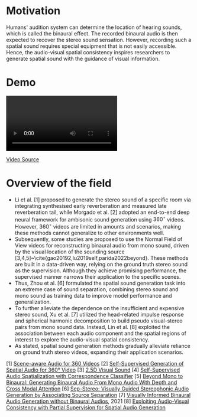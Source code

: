 # Motivation
Humans' audition system can determine the location of hearing sounds, which is called the binaural effect. The recorded binaural audio is then expected to recover the stereo sound sensation. However, recording such a spatial sound requires special equipment that is not easily accessible. Hence, the audio-visual spatial consistency inspires researchers to generate spatial sound with the guidance of visual information.


# Demo
![spatial.mp4](content/videos/spatial.mp4)

[Video Source](https://www.youtube.com/watch?v=Wrx3pv_ixdI&t=144s)


# Overview of the field
- Li et al. [1] proposed to generate the stereo sound of a specific room via integrating synthesised early reverberation and measured late reverberation tail, while Morgado et al. [2] adopted an end-to-end deep neural framework for ambisonic sound generation using $360^{\circ}$ videos. However, $360^{\circ}$ videos are limited in amounts and scenarios, making these methods cannot generalize to other environments well. 
- Subsequently, some studies are proposed to use the Normal Field of View videos for reconstructing binaural audio from mono sound, driven by the visual location of the sounding source [3,4,5]~\cite{gao20192,lu2019self,parida2022beyond}. These methods are built in a data-driven way, relying on the ground truth stereo sound as the supervision. Although they achieve promising performance, the supervised manner narrows their application to the specific scenes. 
- Thus, Zhou et al. [6] formulated the spatial sound generation task into an extreme case of sound separation, combining stereo sound and mono sound as training data to improve model performance and generalization.
- To further alleviate the dependence on the insufficient and expensive stereo sound, Xu et al. [7] utilized the head-related impulse response and spherical harmonic decomposition to build pseudo visual-stereo pairs from mono sound data. Instead, Lin et al. [8] exploited the association between each audio component and the spatial regions of interest to explore the audio-visual spatial consistency. 
- As stated, spatial sound generation methods gradually alleviate reliance on ground truth stereo videos, expanding their application scenarios.


[1] [Scene-aware Audio for 360 Videos](https://arxiv.org/pdf/1805.04792.pdf)
[2] [Self-Supervised Generation of Spatial Audio for 360° Video](https://proceedings.neurips.cc/paper/2018/hash/01161aaa0b6d1345dd8fe4e481144d84-Abstract.html)
[3] [2.5D Visual Sound](https://openaccess.thecvf.com/content_CVPR_2019/html/Gao_2.5D_Visual_Sound_CVPR_2019_paper.html) 
[4] [Self-Supervised Audio Spatialization with Correspondence Classifier](https://ieeexplore.ieee.org/abstract/document/8803494/)
[5] [Beyond Mono to Binaural: Generating Binaural Audio From Mono Audio With Depth and Cross Modal Attention](https://openaccess.thecvf.com/content/WACV2022/html/Parida_Beyond_Mono_to_Binaural_Generating_Binaural_Audio_From_Mono_Audio_WACV_2022_paper.html)
[6] [Sep-Stereo: Visually Guided Stereophonic Audio Generation by Associating Source Separation](https://link.springer.com/chapter/10.1007/978-3-030-58610-2_4)
[7] [Visually Informed Binaural Audio Generation without Binaural Audios](https://openaccess.thecvf.com/content/CVPR2021/html/Xu_Visually_Informed_Binaural_Audio_Generation_without_Binaural_Audios_CVPR_2021_paper.html), 2021
[8] [Exploiting Audio-Visual Consistency with Partial Supervision for Spatial Audio Generation](https://ojs.aaai.org/index.php/AAAI/article/view/16302)